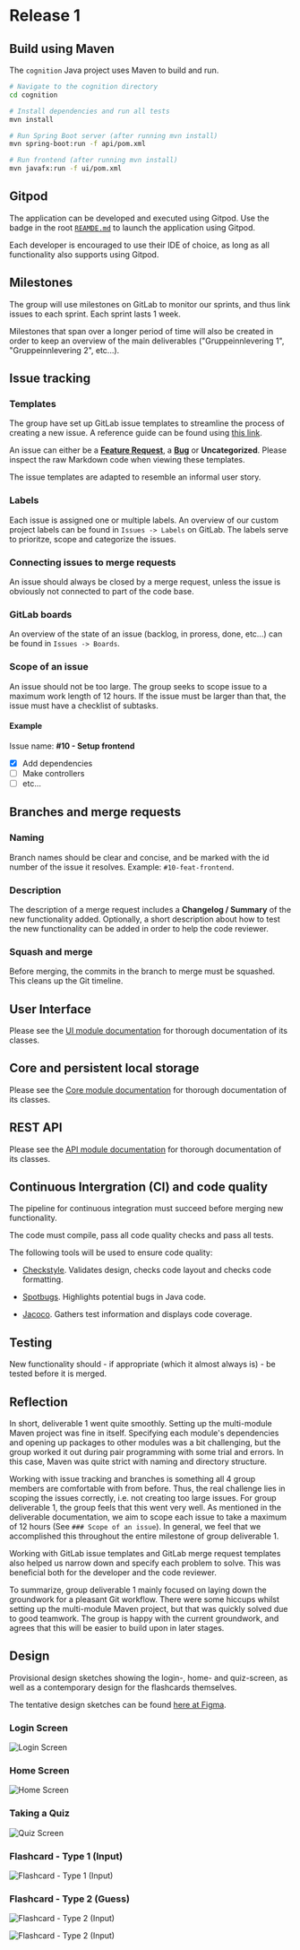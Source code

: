 # Release 1

## Build using Maven

The `cognition` Java project uses Maven to build and run.

```sh
# Navigate to the cognition directory
cd cognition

# Install dependencies and run all tests
mvn install

# Run Spring Boot server (after running mvn install)
mvn spring-boot:run -f api/pom.xml

# Run frontend (after running mvn install)
mvn javafx:run -f ui/pom.xml
```

## Gitpod

The application can be developed and executed using Gitpod. Use the badge in the root [`REAMDE.md`](../../README.md) to
launch the application using Gitpod.

Each developer is encouraged to use their IDE of choice, as long as all functionality also supports using Gitpod.

## Milestones

The group will use milestones on GitLab to monitor our sprints, and thus link issues to each sprint. Each sprint lasts 1
week.

Milestones that span over a longer period of time will also be created in order to keep an overview of the main
deliverables ("Gruppeinnlevering 1", "Gruppeinnlevering 2", etc...).

## Issue tracking

### Templates

The group have set up GitLab issue templates to streamline the process of creating a new issue. A reference guide can be
found using [this link](https://docs.gitlab.com/ee/user/project/description_templates.html).

An issue can either be a [**Feature Request**](../../.gitlab/issue_templates/Feature.md), a [**Bug**](../../.gitlab/issue_templates/Bug.md) or **Uncategorized**. Please inspect the raw Markdown code when viewing
these templates.

The issue templates are adapted to resemble an informal user story.

### Labels

Each issue is assigned one or multiple labels. An overview of our custom project labels can be found
in `Issues -> Labels` on GitLab. The labels serve to prioritze, scope and categorize the issues.

### Connecting issues to merge requests

An issue should always be closed by a merge request, unless the issue is obviously not connected to part of the code
base.

### GitLab boards

An overview of the state of an issue (backlog, in proress, done, etc...) can be found in `Issues -> Boards`.

### Scope of an issue

An issue should not be too large. The group seeks to scope issue to a maximum work length of 12 hours. If the issue must
be larger than that, the issue must have a checklist of subtasks.

#### Example

Issue name: **#10 - Setup frontend**

- [x] Add dependencies
- [ ] Make controllers
- [ ] etc...

## Branches and merge requests

### Naming

Branch names should be clear and concise, and be marked with the id number of the issue it resolves.
Example: `#10-feat-frontend`.

### Description

The description of a merge request includes a **Changelog / Summary** of the new functionality added. Optionally, a
short description about how to test the new functionality can be added in order to help the code reviewer.

### Squash and merge

Before merging, the commits in the branch to merge must be squashed. This cleans up the Git timeline.

## User Interface

Please see the [UI module documentation](../../cognition/ui/README.md) for thorough documentation of its classes.

## Core and persistent local storage

Please see the [Core module documentation](../../cognition/core/README.md) for thorough documentation of its classes.

## REST API

Please see the [API module documentation](../../cognition/api/README.md) for thorough documentation of its classes.

## Continuous Intergration (CI) and code quality

The pipeline for continuous integration must succeed before merging new functionality.

The code must compile, pass all code quality checks and pass all tests.

The following tools will be used to ensure code quality:

- [Checkstyle](https://checkstyle.sourceforge.io). Validates design, checks code layout and checks code formatting.

- [Spotbugs](https://spotbugs.github.io/). Highlights potential bugs in Java code.

- [Jacoco](https://www.jacoco.org/jacoco/). Gathers test information and displays code coverage.

## Testing

New functionality should - if appropriate (which it almost always is) - be tested before it is merged.

## Reflection

In short, deliverable 1 went quite smoothly. Setting up the multi-module Maven project was fine in itself. Specifying each module's dependencies and opening up packages to other modules was a bit challenging, but the group worked it out during pair programming with some trial and errors. In this case, Maven was quite strict with naming and directory structure.

Working with issue tracking and branches is something all 4 group members are comfortable with from before. Thus, the real challenge lies in scoping the issues correctly, i.e. not creating too large issues. For group deliverable 1, the group feels that this went very well. As mentioned in the deliverable documentation, we aim to scope each issue to take a maximum of 12 hours (See `### Scope of an issue`). In general, we feel that we accomplished this throughout the entire milestone of group deliverable 1.

Working with GitLab issue templates and GitLab merge request templates also helped us narrow down and specify each problem to solve. This was beneficial both for the developer and the code reviewer.

To summarize, group deliverable 1 mainly focused on laying down the groundwork for a pleasant Git workflow. There were some hiccups whilst setting up the multi-module Maven project, but that was quickly solved due to good teamwork. The group is happy with the current groundwork, and agrees that this will be easier to build upon in later stages.

## Design

Provisional design sketches showing the login-, home- and quiz-screen, as well as a contemporary design for the
flashcards themselves.

The tentative design sketches can be
found [here at Figma](https://www.figma.com/file/dlrynKyn3KHJIdElsM12CB/Cognition-Design?node-id=0%3A1).

### Login Screen

![Login Screen](img/login_screen.png)

### Home Screen

![Home Screen](img/home_screen.png)

### Taking a Quiz

![Quiz Screen](img/quiz_screen.png)

### Flashcard - Type 1 (Input)

![Flashcard - Type 1 (Input)](img/flashcard_1.png)

### Flashcard - Type 2 (Guess)

![Flashcard - Type 2 (Input)](img/flashcard_2_1.png)

![Flashcard - Type 2 (Input)](img/flashcard_2_2.png)
